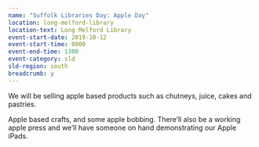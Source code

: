 ```yaml
---
name: "Suffolk Libraries Day: Apple Day"
location: long-melford-library
location-text: Long Melford Library
event-start-date: 2019-10-12
event-start-time: 0900
event-end-time: 1300
event-category: sld
sld-region: south
breadcrumb: y
---
```


We will be selling apple based products such as chutneys, juice, cakes and pastries.

Apple based crafts, and some apple bobbing. There’ll also be a working apple press and we’ll have someone on hand demonstrating our Apple iPads.
